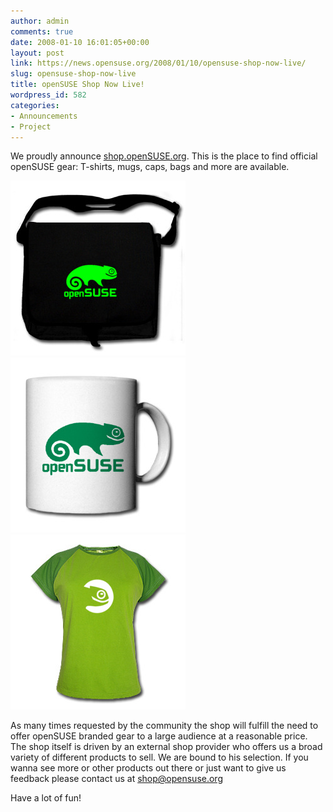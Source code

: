 ```yaml
---
author: admin
comments: true
date: 2008-01-10 16:01:05+00:00
layout: post
link: https://news.opensuse.org/2008/01/10/opensuse-shop-now-live/
slug: opensuse-shop-now-live
title: openSUSE Shop Now Live!
wordpress_id: 582
categories:
- Announcements
- Project
---
```


We proudly announce [shop.openSUSE.org](//shop.opensuse.org/). This is the place to find official openSUSE gear: T-shirts, mugs, caps, bags and more are available.

[![bag](/wp-content/uploads/2008/01/foo1.jpg)](/wp-content/uploads/2008/01/foo1.jpg)[![cup.jpg](/wp-content/uploads/2008/01/cup.jpg)](/wp-content/uploads/2008/01/cup.jpg)[![shirt](/wp-content/uploads/2008/01/shirt.jpg)](/wp-content/uploads/2008/01/shirt.jpg)


As many times requested by the community the shop will fulfill the need to offer openSUSE branded gear to a large audience at a reasonable price. The shop itself is driven by an external shop provider who offers us a broad variety of different products to sell. We are bound to his selection. If you wanna see more or other products out there or just want to give us feedback please contact us at shop@opensuse.org

Have a lot of fun!
